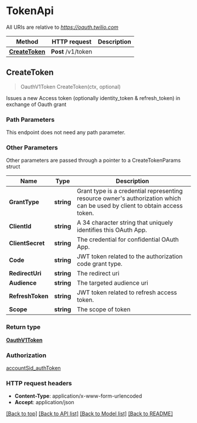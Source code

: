 # TokenApi

All URIs are relative to *https://oauth.twilio.com*

Method | HTTP request | Description
------------- | ------------- | -------------
[**CreateToken**](TokenApi.md#CreateToken) | **Post** /v1/token | 



## CreateToken

> OauthV1Token CreateToken(ctx, optional)



Issues a new Access token (optionally identity_token & refresh_token) in exchange of Oauth grant

### Path Parameters

This endpoint does not need any path parameter.

### Other Parameters

Other parameters are passed through a pointer to a CreateTokenParams struct


Name | Type | Description
------------- | ------------- | -------------
**GrantType** | **string** | Grant type is a credential representing resource owner's authorization which can be used by client to obtain access token.
**ClientId** | **string** | A 34 character string that uniquely identifies this OAuth App.
**ClientSecret** | **string** | The credential for confidential OAuth App.
**Code** | **string** | JWT token related to the authorization code grant type.
**RedirectUri** | **string** | The redirect uri
**Audience** | **string** | The targeted audience uri
**RefreshToken** | **string** | JWT token related to refresh access token.
**Scope** | **string** | The scope of token

### Return type

[**OauthV1Token**](OauthV1Token.md)

### Authorization

[accountSid_authToken](../README.md#accountSid_authToken)

### HTTP request headers

- **Content-Type**: application/x-www-form-urlencoded
- **Accept**: application/json

[[Back to top]](#) [[Back to API list]](../README.md#documentation-for-api-endpoints)
[[Back to Model list]](../README.md#documentation-for-models)
[[Back to README]](../README.md)

